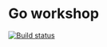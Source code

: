 # Go workshop

[![Build status](https://github.com/marco-m/go-workshop/actions/workflows/ci.yml/badge.svg?branch=master)](https://github.com/marco-m/go-workshop/actions)
